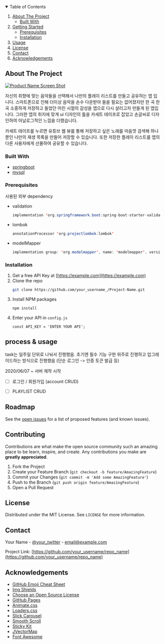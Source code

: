 
<!-- TABLE OF CONTENTS -->
<details open="open">
  <summary>Table of Contents</summary>
  <ol>
    <li>
      <a href="#about-the-project">About The Project</a>
      <ul>
        <li><a href="#built-with">Built With</a></li>
      </ul>
    </li>
    <li>
      <a href="#getting-started">Getting Started</a>
      <ul>
        <li><a href="#prerequisites">Prerequisites</a></li>
        <li><a href="#installation">Installation</a></li>
      </ul>
    </li>
    <li><a href="#process & usage">Usage</a></li>
    <li><a href="#license">License</a></li>
    <li><a href="#contact">Contact</a></li>
    <li><a href="#acknowledgements">Acknowledgements</a></li>
  </ol>
</details>



<!-- ABOUT THE PROJECT -->
## About The Project

[![Product Name Screen Shot][product-screenshot]](https://example.com)

자신의 취향에 맞는 음악들을 선택해서 나만의 플레이 리스트를 만들고 공유하는 앱 입니다.
스마트폰으로 인해 더이상 음악을 손수 다운받아 들을 필요는 없어졌지만 한 곡 한 곡 소중하게 저장하고 들었던 어린 시절의 감성을 앱으로 다시 살리고자 만들게 된 앱입니다. 그러한 앱의 취지에 맞게 ui 디자인의 틀을 카세트 테이프로 잡았고 손글씨로 디자인하여 아날로그적인 느낌을 더했습니다.


카세트 테이프를 누르면 유튜브 웹 뷰를 통해 저장하고 싶은 노래를 마음껏 검색해 하나뿐인 나만의 재생 목록을 만들어 저장할 수 있습니다. 또한 저장한 플레이 리스트를 앱의 다른 사용자에게 선물하여 공유할 수 있습니다.

### Built With

* [springboot](https://getbootstrap.com)
* [mysql](https://www.mysql.com)


### Prerequisites

사용된 외부 dependency

* validation
  ```java
  implementation 'org.springframework.boot:spring-boot-starter-validation'
  ```
* lombok
  ```java
  annotationProcessor 'org.projectlombok:lombok'
  ```
* modelMapper
  ```java
  implementation group: 'org.modelmapper', name: 'modelmapper', version: '2.3.8'
  ```
 

### Installation

1. Get a free API Key at [https://example.com](https://example.com)
2. Clone the repo
   ```sh
   git clone https://github.com/your_username_/Project-Name.git
   ```
3. Install NPM packages
   ```sh
   npm install
   ```
4. Enter your API in `config.js`
   ```JS
   const API_KEY = 'ENTER YOUR API';
   ```



<!-- USAGE EXAMPLES -->
## process & usage

task는 일주일 단위로 나눠서 진행했음.
초기엔 필수 기능 구현 위주로 진행하고 업그레이드하는 방식으로 진행했음 (단순 로그인 -> 인증 토큰 발급 등)

2020/06/07 ~ 
서버 제작 시작
-[ ] 로그인 / 회원가입 (account CRUD)
-[ ] PLAYLIST CRUD





<!-- ROADMAP -->
## Roadmap

See the [open issues](https://github.com/othneildrew/Best-README-Template/issues) for a list of proposed features (and known issues).



<!-- CONTRIBUTING -->
## Contributing

Contributions are what make the open source community such an amazing place to be learn, inspire, and create. Any contributions you make are **greatly appreciated**.

1. Fork the Project
2. Create your Feature Branch (`git checkout -b feature/AmazingFeature`)
3. Commit your Changes (`git commit -m 'Add some AmazingFeature'`)
4. Push to the Branch (`git push origin feature/AmazingFeature`)
5. Open a Pull Request



<!-- LICENSE -->
## License

Distributed under the MIT License. See `LICENSE` for more information.



<!-- CONTACT -->
## Contact

Your Name - [@your_twitter](https://twitter.com/your_username) - email@example.com

Project Link: [https://github.com/your_username/repo_name](https://github.com/your_username/repo_name)



<!-- ACKNOWLEDGEMENTS -->
## Acknowledgements
* [GitHub Emoji Cheat Sheet](https://www.webpagefx.com/tools/emoji-cheat-sheet)
* [Img Shields](https://shields.io)
* [Choose an Open Source License](https://choosealicense.com)
* [GitHub Pages](https://pages.github.com)
* [Animate.css](https://daneden.github.io/animate.css)
* [Loaders.css](https://connoratherton.com/loaders)
* [Slick Carousel](https://kenwheeler.github.io/slick)
* [Smooth Scroll](https://github.com/cferdinandi/smooth-scroll)
* [Sticky Kit](http://leafo.net/sticky-kit)
* [JVectorMap](http://jvectormap.com)
* [Font Awesome](https://fontawesome.com)





<!-- MARKDOWN LINKS & IMAGES -->
<!-- https://www.markdownguide.org/basic-syntax/#reference-style-links -->
[contributors-shield]: https://img.shields.io/github/contributors/othneildrew/Best-README-Template.svg?style=for-the-badge
[contributors-url]: https://github.com/othneildrew/Best-README-Template/graphs/contributors
[forks-shield]: https://img.shields.io/github/forks/othneildrew/Best-README-Template.svg?style=for-the-badge
[forks-url]: https://github.com/othneildrew/Best-README-Template/network/members
[stars-shield]: https://img.shields.io/github/stars/othneildrew/Best-README-Template.svg?style=for-the-badge
[stars-url]: https://github.com/othneildrew/Best-README-Template/stargazers
[issues-shield]: https://img.shields.io/github/issues/othneildrew/Best-README-Template.svg?style=for-the-badge
[issues-url]: https://github.com/othneildrew/Best-README-Template/issues
[license-shield]: https://img.shields.io/github/license/othneildrew/Best-README-Template.svg?style=for-the-badge
[license-url]: https://github.com/othneildrew/Best-README-Template/blob/master/LICENSE.txt
[linkedin-shield]: https://img.shields.io/badge/-LinkedIn-black.svg?style=for-the-badge&logo=linkedin&colorB=555
[linkedin-url]: https://linkedin.com/in/othneildrew
[product-screenshot]: images/screenshot.png
